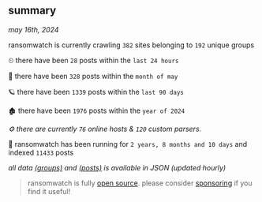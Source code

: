 
## summary
_may 16th, 2024_

ransomwatch is currently crawling `382` sites belonging to `192` unique groups

⏲ there have been `28` posts within the `last 24 hours`

🦈 there have been `328` posts within the `month of may`

🪐 there have been `1339` posts within the `last 90 days`

🏚 there have been `1976` posts within the `year of 2024`

_⚙️ there are currently `76` online hosts & `120` custom parsers._

🦕 ransomwatch has been running for `2 years, 8 months and 10 days` and indexed `11433` posts

_all data  [(groups)](http://ransomwhat.telemetry.ltd/groups) and [(posts)](http://ransomwhat.telemetry.ltd/posts) is available in JSON (updated hourly)_

> ransomwatch is fully [open source](https://github.com/joshhighet/ransomwatch#ransomwatch--). please consider [sponsoring](https://github.com/sponsors/joshhighet) if you find it useful!
